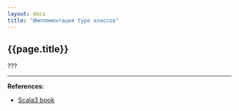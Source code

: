 ```yaml
---
layout: docs
title: "Имплементация type классов"
---
```


## {{page.title}}

???


---

**References:**
- [Scala3 book](https://docs.scala-lang.org/scala3/book/ca-type-classes.html)

